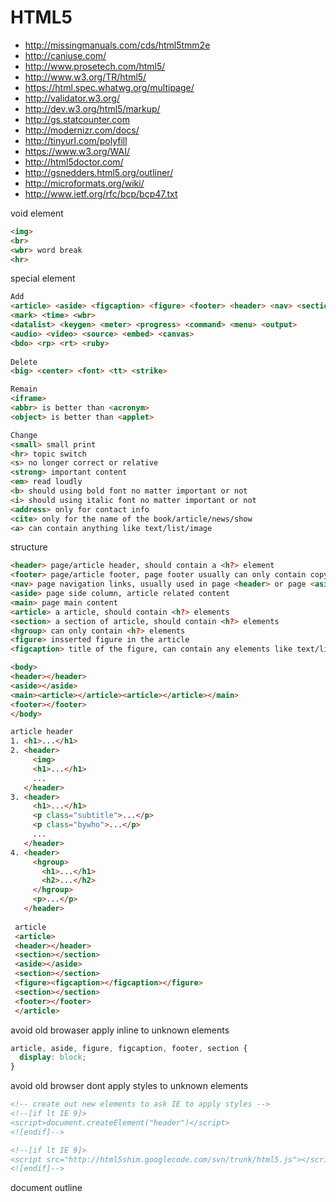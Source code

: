 # HTML5

- http://missingmanuals.com/cds/html5tmm2e
- http://caniuse.com/
- http://www.prosetech.com/html5/
- http://www.w3.org/TR/html5/
- https://html.spec.whatwg.org/multipage/
- http://validator.w3.org/
- http://dev.w3.org/html5/markup/
- http://gs.statcounter.com
- http://modernizr.com/docs/
- http://tinyurl.com/polyfill
- https://www.w3.org/WAI/
- http://html5doctor.com/
- http://gsnedders.html5.org/outliner/
- http://microformats.org/wiki/
- http://www.ietf.org/rfc/bcp/bcp47.txt

void element
```html
<img>
<br>
<wbr> word break
<hr>
```

special element
```html
Add
<article> <aside> <figcaption> <figure> <footer> <header> <nav> <section> <details> <summary>
<mark> <time> <wbr>
<datalist> <keygen> <meter> <progress> <command> <menu> <output>
<audio> <video> <source> <embed> <canvas>
<bdo> <rp> <rt> <ruby>
    
Delete
<big> <center> <font> <tt> <strike>

Remain
<iframe>
<abbr> is better than <acronym>
<object> is better than <applet>

Change
<small> small print
<hr> topic switch
<s> no longer correct or relative
<strong> important content
<em> read loudly
<b> should using bold font no matter important or not
<i> should using italic font no matter important or not
<address> only for contact info
<cite> only for the name of the book/article/news/show
<a> can contain anything like text/list/image
```

structure
```html
<header> page/article header, should contain a <h?> element
<footer> page/article footer, page footer usually can only contain copyright/links/law limitation
<nav> page navigation links, usually used in page <header> or page <aside>
<aside> page side column, article related content
<main> page main content
<article> a article, should contain <h?> elements
<section> a section of article, should contain <h?> elements
<hgroup> can only contain <h?> elements
<figure> insserted figure in the article
<figcaption> title of the figure, can contain any elements like text/link/image

<body>
<header></header>
<aside></aside>
<main><article></article><article></article></main>
<footer></footer>
</body>

article header
1. <h1>...</h1>
2. <header>
     <img>
     <h1>...</h1>
     ...
   </header>
3. <header>
     <h1>...</h1>
     <p class="subtitle">...</p>
     <p class="bywho">...</p>
     ...
   </header>
4. <header>
     <hgroup>
       <h1>...</h1>
       <h2>...</h2>
     </hgroup>
     <p>...</p>
   </header>
   
 article
 <article>
 <header></header>
 <section></section>
 <aside></aside>
 <section></section>
 <figure><figcaption></figcaption></figure>
 <section></section>
 <footer></footer>
 </article>
```

avoid old browaser apply inline to unknown elements
```css
article, aside, figure, figcaption, footer, section {
  display: block;
}
```

avoid old browser dont apply styles to unknown elements
```html
<!-- create out new elements to ask IE to apply styles -->
<!--[if lt IE 9]> 
<script>document.createElement("header")</script>
<![endif]-->

<!--[if lt IE 9]>
<script src="http://html5shim.googlecode.com/svn/trunk/html5.js"></script>
<![endif]-->
```

document outline
```html
```
